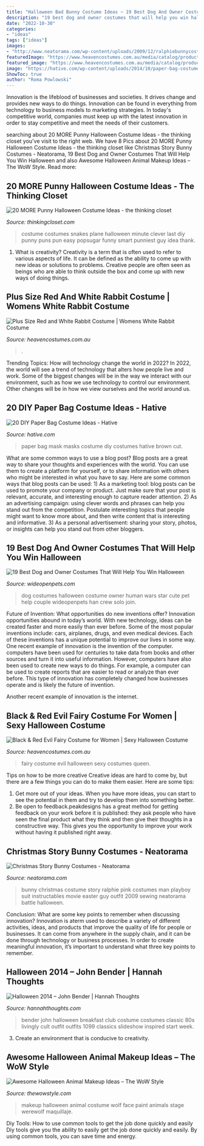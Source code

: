 ```yaml
---
title: "Halloween Bad Bunny Costume Ideas ~ 19 Best Dog And Owner Costumes That Will Help You Win Halloween"
description: "19 best dog and owner costumes that will help you win halloween"
date: "2022-10-30"
categories:
- "ideas"
tags: ["ideas"]
images:
- "http://www.neatorama.com/wp-content/uploads/2009/12/ralphiebunnycostume-500x501.jpg"
featuredImage: "https://www.heavencostumes.com.au/media/catalog/product/cache/3ca7c4de79fd9294a778cbfdebc9dde4/e/-/e-af-0104004-evil-fairy-queen-womens-sexy-red-and-black-halloween-costume-close-front-image.jpg"
featured_image: "https://www.heavencostumes.com.au/media/catalog/product/cache/3ca7c4de79fd9294a778cbfdebc9dde4/l/e/lega-85488x-tea-party-bunny-sexy-plus-size-women-s-whte-rabbit-alice-in-wonderland-costume-1200.jpg"
image: "https://hative.com/wp-content/uploads/2014/10/paper-bag-costume-ideas/18-paper-bag-masks.jpg"
ShowToc: true
author: "Roma Powlowski"
---
```



Innovation is the lifeblood of businesses and societies. It drives change and provides new ways to do things. Innovation can be found in everything from technology to business models to marketing strategies. In today's competitive world, companies must keep up with the latest innovation in order to stay competitive and meet the needs of their customers.

	

		
searching about 20 MORE Punny Halloween Costume Ideas - the thinking closet you've visit to the right web. We have 8 Pics about 20 MORE Punny Halloween Costume Ideas - the thinking closet like Christmas Story Bunny Costumes - Neatorama, 19 Best Dog and Owner Costumes That Will Help You Win Halloween and also Awesome Halloween Animal Makeup Ideas – The WoW Style. Read more:
		
    
## 20 MORE Punny Halloween Costume Ideas - The Thinking Closet

<img loading=lazy src="http://i.imgur.com/8ns0h.jpg" onerror="this.onerror=null;this.src='https://tse3.mm.bing.net/th?id=OIP.HFvQ3pYiUmDRYuodietrsQHaJ4&amp;pid=15.1';" alt="20 MORE Punny Halloween Costume Ideas - the thinking closet">

_Source: thinkingcloset.com_

>costume costumes snakes plane halloween minute clever last diy punny puns pun easy popsugar funny smart punniest guy idea thank. 

	

1. What is creativity?
Creativity is a term that is often used to refer to various aspects of life. It can be defined as the ability to come up with new ideas or solutions to problems. Creative people are often seen as beings who are able to think outside the box and come up with new ways of doing things.

    
## Plus Size Red And White Rabbit Costume | Womens White Rabbit Costume

<img loading=lazy src="https://www.heavencostumes.com.au/media/catalog/product/cache/3ca7c4de79fd9294a778cbfdebc9dde4/l/e/lega-85488x-tea-party-bunny-sexy-plus-size-women-s-whte-rabbit-alice-in-wonderland-costume-1200.jpg" onerror="this.onerror=null;this.src='https://tse4.mm.bing.net/th?id=OIP.j4l9XTnmw1srKmp6V2cm7AHaL1&amp;pid=15.1';" alt="Plus Size Red and White Rabbit Costume | Womens White Rabbit Costume">

_Source: heavencostumes.com.au_

>. 

	

Trending Topics: How will technology change the world in 2022?
In 2022, the world will see a trend of technology that alters how people live and work. Some of the biggest changes will be in the way we interact with our environment, such as how we use technology to control our environment. Other changes will be in how we view ourselves and the world around us.

    
## 20 DIY Paper Bag Costume Ideas - Hative

<img loading=lazy src="https://hative.com/wp-content/uploads/2014/10/paper-bag-costume-ideas/18-paper-bag-masks.jpg" onerror="this.onerror=null;this.src='https://tse4.mm.bing.net/th?id=OIP.mssmLV_LW1cNC2GEZFrM8gHaJ4&amp;pid=15.1';" alt="20 DIY Paper Bag Costume Ideas - Hative">

_Source: hative.com_

>paper bag mask masks costume diy costumes hative brown cut. 

	

What are some common ways to use a blog post?
Blog posts are a great way to share your thoughts and experiences with the world. You can use them to create a platform for yourself, or to share information with others who might be interested in what you have to say. Here are some common ways that blog posts can be used: 1) As a marketing tool: blog posts can be used to promote your company or product. Just make sure that your post is relevant, accurate, and interesting enough to capture reader attention. 2) As an advertising campaign: using clever words and phrases can help you stand out from the competition. Postulate interesting topics that people might want to know more about, and then write content that is interesting and informative. 3) As a personal advertisement: sharing your story, photos, or insights can help you stand out from other bloggers.

    
## 19 Best Dog And Owner Costumes That Will Help You Win Halloween

<img loading=lazy src="http://cdn0.wideopenpets.com/wp-content/uploads/2016/10/star-wars.jpg" onerror="this.onerror=null;this.src='https://tse1.mm.bing.net/th?id=OIP.BEq-mmpKF9lgwqRqhO6OvAHaJ4&amp;pid=15.1';" alt="19 Best Dog and Owner Costumes That Will Help You Win Halloween">

_Source: wideopenpets.com_

>dog costumes halloween costume owner human wars star cute pet help couple wideopenpets han crew solo join. 

	

Future of Invention: What opportunities do new inventions offer?
Innovation opportunities abound in today’s world. With new technology, ideas can be created faster and more easily than ever before. Some of the most popular inventions include: cars, airplanes, drugs, and even medical devices. Each of these inventions has a unique potential to improve our lives in some way. 
One recent example of innovation is the invention of the computer. computers have been used for centuries to take data from books and other sources and turn it into useful information. However, computers have also been used to create new ways to do things. For example, a computer can be used to create reports that are easier to read or analyze than ever before. This type of innovation has completely changed how businesses operate and is likely the future of invention. 

Another recent example of innovation is the internet.

    
## Black &amp; Red Evil Fairy Costume For Women | Sexy Halloween Costume

<img loading=lazy src="https://www.heavencostumes.com.au/media/catalog/product/cache/3ca7c4de79fd9294a778cbfdebc9dde4/e/-/e-af-0104004-evil-fairy-queen-womens-sexy-red-and-black-halloween-costume-close-front-image.jpg" onerror="this.onerror=null;this.src='https://tse4.mm.bing.net/th?id=OIP.DeG6LS-qCdpMyHfhA7ogNgHaI7&amp;pid=15.1';" alt="Black &amp; Red Evil Fairy Costume for Women | Sexy Halloween Costume">

_Source: heavencostumes.com.au_

>fairy costume evil halloween sexy costumes queen. 

	

Tips on how to be more creative
Creative ideas are hard to come by, but there are a few things you can do to make them easier. Here are some tips: 
1. Get more out of your ideas. When you have more ideas, you can start to see the potential in them and try to develop them into something better. 
2. Be open to feedback.peakdesigns has a great method for getting feedback on your work before it is published: they ask people who have seen the final product what they think and then give their thoughts in a constructive way. This gives you the opportunity to improve your work without having it published right away.

    
## Christmas Story Bunny Costumes - Neatorama

<img loading=lazy src="http://www.neatorama.com/wp-content/uploads/2009/12/ralphiebunnycostume-500x501.jpg" onerror="this.onerror=null;this.src='https://tse1.mm.bing.net/th?id=OIP.B9dUbYKf3A6Upjfdw6_wgAHaHa&amp;pid=15.1';" alt="Christmas Story Bunny Costumes - Neatorama">

_Source: neatorama.com_

>bunny christmas costume story ralphie pink costumes man playboy suit instructables movie easter guy outfit 2009 sewing neatorama battle halloween. 

	

Conclusion: What are some key points to remember when discussing innovation?
Innovation is aterm used to describe a variety of different activities, ideas, and products that improve the quality of life for people or businesses. It can come from anywhere in the supply chain, and it can be done through technology or business processes. In order to create meaningful innovation, it’s important to understand what three key points to remember.

    
## Halloween 2014 – John Bender | Hannah Thoughts

<img loading=lazy src="http://www.hannahthoughts.com/wp-content/uploads/2014/10/IMG_1099.jpg" onerror="this.onerror=null;this.src='https://tse2.mm.bing.net/th?id=OIP.wKQ413aaGlNBNzoprQX2jAHaKH&amp;pid=15.1';" alt="Halloween 2014 – John Bender | Hannah Thoughts">

_Source: hannahthoughts.com_

>bender john halloween breakfast club costume costumes classic 80s livingly cult outfit outfits 1099 classics slideshow inspired start week. 

	

3. Create an environment that is conducive to creativity.

    
## Awesome Halloween Animal Makeup Ideas – The WoW Style

<img loading=lazy src="http://thewowstyle.com/wp-content/uploads/2016/06/Wolf-Animal-Halloween-Makeup.jpg" onerror="this.onerror=null;this.src='https://tse1.mm.bing.net/th?id=OIP.nJRaMg3XuD1_cl1AMgIKDwHaLF&amp;pid=15.1';" alt="Awesome Halloween Animal Makeup Ideas – The WoW Style">

_Source: thewowstyle.com_

>makeup halloween animal costume wolf face paint animals stage werewolf maquillaje. 

	

Diy Tools: How to use common tools to get the job done quickly and easily
Diy tools give you the ability to easily get the job done quickly and easily. By using common tools, you can save time and energy.

